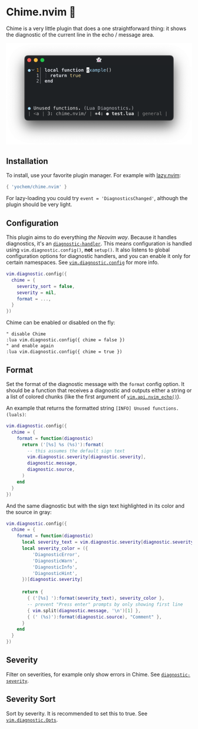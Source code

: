 # Chime.nvim 🚦

Chime is a very little plugin that does a one straightforward thing: it shows
the diagnostic of the current line in the echo / message area.

![Example of Chime](screenshot.png)

## Installation

To install, use your favorite plugin manager. For example with
[lazy.nvim](https://github.com/folke/lazy.nvim):

```lua
{ 'yochem/chime.nvim' }
```

For lazy-loading you could try `event = 'DiagnosticsChanged'`, although the
plugin should be very light.

## Configuration

This plugin aims to do everything _the Neovim way_. Because it handles
diagnostics, it's an
[`diagnostic-handler`](https://neovim.io/doc/user/diagnostic.html#_handlers).
This means configuration is handled using `vim.diagnostic.config()`, **not**
`setup()`. It also listens to global configuration options for diagnostic
handlers, and you can enable it only for certain namespaces. See
[`vim.diagnostic.config`](https://neovim.io/doc/user/diagnostic.html#vim.diagnostic.config())
for more info.

```lua
vim.diagnostic.config({
  chime = {
    severity_sort = false,
    severity = nil,
    format = ...,
  }
})
```

Chime can be enabled or disabled on the fly:

```vim
" disable Chime
:lua vim.diagnostic.config({ chime = false })
" and enable again
:lua vim.diagnostic.config({ chime = true })
```

## Format

Set the format of the diagnostic message with the `format` config option. It
should be a function that receives a diagnostic and outputs either a string or
a list of colored chunks (like the first argument of
[`vim.api.nvim_echo()`](https://neovim.io/doc/user/api.html#nvim_echo())).

An example that returns the formatted string `[INFO] Unused functions. (luals)`:

```lua
vim.diagnostic.config({
  chime = {
    format = function(diagnostic)
      return ('[%s] %s (%s)'):format(
        -- this assumes the default sign text
        vim.diagnostic.severity[diagnostic.severity],
        diagnostic.message,
        diagnostic.source,
      )
    end
  }
})
```

And the same diagnostic but with the sign text highlighted in its color and the
source in gray:

```lua
vim.diagnostic.config({
  chime = {
    format = function(diagnostic)
      local severity_text = vim.diagnostic.severity[diagnostic.severity]
      local severity_color = ({
          'DiagnosticError',
          'DiagnosticWarn',
          'DiagnosticInfo',
          'DiagnosticHint',
      })[diagnostic.severity]

      return {
        { ('[%s] '):format(severity_text), severity_color },
        -- prevent "Press enter" prompts by only showing first line
        { vim.split(diagnostic.message, '\n')[1] },
        { (' (%s)'):format(diagnostic.source), "Comment" },
      }
    end
  }
})
```

## Severity

Filter on severities, for example only show errors in Chime. See
[`diagnostic-severity`](https://neovim.io/doc/user/diagnostic.html#diagnostic-severity).

## Severity Sort

Sort by severity. It is recommended to set this to true. See
[`vim.diagnostic.Opts`](https://neovim.io/doc/user/diagnostic.html#vim.diagnostic.Opts).
